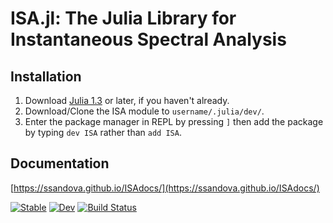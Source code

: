 
# ISA.jl: The Julia Library for Instantaneous Spectral Analysis


## Installation
1) Download [Julia 1.3](https://julialang.org/) or later, if you haven't already.
2) Download/Clone the ISA module to `username/.julia/dev/`.
3) Enter the package manager in REPL by pressing `]`  then add the package by typing `dev ISA` rather than `add ISA`.


## Documentation
[https://ssandova.github.io/ISAdocs/](https://ssandova.github.io/ISAdocs/)


[![Stable](https://img.shields.io/badge/docs-stable-blue.svg)](https://ssandova.github.io/ISA.jl/stable)
[![Dev](https://img.shields.io/badge/docs-dev-blue.svg)](https://ssandova.github.io/ISA.jl/dev)
[![Build Status](https://travis-ci.com/ssandova/ISA.jl.svg?branch=master)](https://travis-ci.com/ssandova/ISA.jl)
